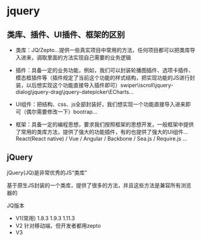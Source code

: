 # jquery

## 类库、插件、UI插件、框架的区别

- 类库：JQ/Zepto...提供一些真实项目中常用的方法，任何项目都可以把类库导入进来，调取里面的方法实现自己需要的业务逻辑

- 插件：具备一定的业务功能，例如，我们可以封装轮播图插件、选项卡插件、模态框插件等（插件规定了当前这个功能的样式结构，把实现功能的JS进行封装，以后想实现这个功能直接导入插件即可）swiper\iscroll\jquery-dialog\jquery-drag\jquery-datepicker\ECharts...
- UI组件：把结构、css、js全部封装好，我们想实现一个功能直接导入进来即可（偶尔需要修改一下）bootrap...
- 框架：具备一定的编程思想，要求我们按照框架的思想开发，一般框架中提供了常用的类库方法，提供了强大的功能插件，有的也提供了强大的UI组件... React(React native) / Vue / Angular / Backbone / Sea.js / Require.js ...

## jQuery

jQuery(JQ)是非常优秀的JS“类库”

基于原生JS封装的一个类库，提供了很多的方法，并且这些方法是兼容所有浏览器的

JQ版本

- V1(常用)  1.8.3 1.9.3 1.11.3
- V2 针对移动端，但开发者都用zepto
- V3